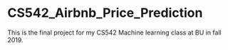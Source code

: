 # CS542_Airbnb_Price_Prediction
This is the final project for my CS542 Machine learning class at BU in fall 2019.
